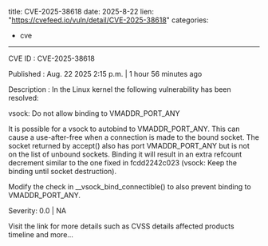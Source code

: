  
title: CVE-2025-38618
date: 2025-8-22
lien: "https://cvefeed.io/vuln/detail/CVE-2025-38618"
categories:
  - cve
---

CVE ID : CVE-2025-38618

Published :  Aug. 22
2025
2:15 p.m. | 1 hour
56 minutes ago

Description : In the Linux kernel
the following vulnerability has been resolved:

vsock: Do not allow binding to VMADDR_PORT_ANY

It is possible for a vsock to autobind to VMADDR_PORT_ANY. This can
cause a use-after-free when a connection is made to the bound socket.
The socket returned by accept() also has port VMADDR_PORT_ANY but is not
on the list of unbound sockets. Binding it will result in an extra
refcount decrement similar to the one fixed in fcdd2242c023 (vsock: Keep
the binding until socket destruction).

Modify the check in __vsock_bind_connectible() to also prevent binding
to VMADDR_PORT_ANY.

Severity: 0.0 | NA

Visit the link for more details
such as CVSS details
affected products
timeline
and more...
